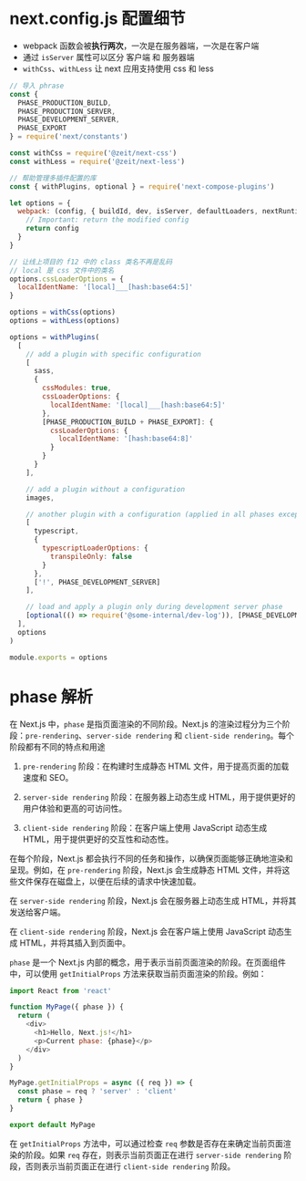 # next.config.js 配置细节

- webpack 函数会被**执行两次**，一次是在服务器端，一次是在客户端
- 通过 `isServer` 属性可以区分 客户端 和 服务器端
- `withCss`、`withLess` 让 next 应用支持使用 css 和 less

```js
// 导入 phrase
const {
  PHASE_PRODUCTION_BUILD,
  PHASE_PRODUCTION_SERVER,
  PHASE_DEVELOPMENT_SERVER,
  PHASE_EXPORT
} = require('next/constants')

const withCss = require('@zeit/next-css')
const withLess = require('@zeit/next-less')

// 帮助管理多插件配置的库
const { withPlugins, optional } = require('next-compose-plugins')

let options = {
  webpack: (config, { buildId, dev, isServer, defaultLoaders, nextRuntime, webpack }) => {
    // Important: return the modified config
    return config
  }
}

// 让线上项目的 f12 中的 class 类名不再是乱码
// local 是 css 文件中的类名
options.cssLoaderOptions = {
  localIdentName: '[local]___[hash:base64:5]'
}

options = withCss(options)
options = withLess(options)

options = withPlugins(
  [
    // add a plugin with specific configuration
    [
      sass,
      {
        cssModules: true,
        cssLoaderOptions: {
          localIdentName: '[local]___[hash:base64:5]'
        },
        [PHASE_PRODUCTION_BUILD + PHASE_EXPORT]: {
          cssLoaderOptions: {
            localIdentName: '[hash:base64:8]'
          }
        }
      }
    ],

    // add a plugin without a configuration
    images,

    // another plugin with a configuration (applied in all phases except development server)
    [
      typescript,
      {
        typescriptLoaderOptions: {
          transpileOnly: false
        }
      },
      ['!', PHASE_DEVELOPMENT_SERVER]
    ],

    // load and apply a plugin only during development server phase
    [optional(() => require('@some-internal/dev-log')), [PHASE_DEVELOPMENT_SERVER]]
  ],
  options
)

module.exports = options
```

# phase 解析

在 Next.js 中，`phase` 是指页面渲染的不同阶段。Next.js 的渲染过程分为三个阶段：`pre-rendering`、`server-side rendering` 和 `client-side rendering`。每个阶段都有不同的特点和用途

1. `pre-rendering` 阶段：在构建时生成静态 HTML 文件，用于提高页面的加载速度和 SEO。

2. `server-side rendering` 阶段：在服务器上动态生成 HTML，用于提供更好的用户体验和更高的可访问性。

3. `client-side rendering` 阶段：在客户端上使用 JavaScript 动态生成 HTML，用于提供更好的交互性和动态性。

在每个阶段，Next.js 都会执行不同的任务和操作，以确保页面能够正确地渲染和呈现。例如，在 `pre-rendering` 阶段，Next.js 会生成静态 HTML 文件，并将这些文件保存在磁盘上，以便在后续的请求中快速加载。

在 `server-side rendering` 阶段，Next.js 会在服务器上动态生成 HTML，并将其发送给客户端。

在 `client-side rendering` 阶段，Next.js 会在客户端上使用 JavaScript 动态生成 HTML，并将其插入到页面中。

`phase` 是一个 Next.js 内部的概念，用于表示当前页面渲染的阶段。在页面组件中，可以使用 `getInitialProps` 方法来获取当前页面渲染的阶段。例如：

```javascript
import React from 'react'

function MyPage({ phase }) {
  return (
    <div>
      <h1>Hello, Next.js!</h1>
      <p>Current phase: {phase}</p>
    </div>
  )
}

MyPage.getInitialProps = async ({ req }) => {
  const phase = req ? 'server' : 'client'
  return { phase }
}

export default MyPage
```

在 `getInitialProps` 方法中，可以通过检查 `req` 参数是否存在来确定当前页面渲染的阶段。如果 `req` 存在，则表示当前页面正在进行 `server-side rendering` 阶段，否则表示当前页面正在进行 `client-side rendering` 阶段。
